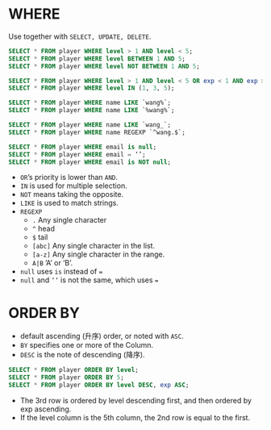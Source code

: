 # WHERE
Use together with `SELECT, UPDATE, DELETE`.
```SQL
SELECT * FROM player WHERE level > 1 AND level < 5;
SELECT * FROM player WHERE level BETWEEN 1 AND 5;
SELECT * FROM player WHERE level NOT BETWEEN 1 AND 5;

SELECT * FROM player WHERE level > 1 AND level < 5 OR exp < 1 AND exp > 5;
SELECT * FROM player WHERE level IN (1, 3, 5);

SELECT * FROM player WHERE name LIKE `wang%`;
SELECT * FROM player WHERE name LIKE `%wang%`;

SELECT * FROM player WHERE name LIKE `wang_`;
SELECT * FROM player WHERE name REGEXP `^wang.$`;

SELECT * FROM player WHERE email is null;
SELECT * FROM player WHERE email = ‘’;
SELECT * FROM player WHERE email is NOT null;
```
- `OR`’s priority is lower than `AND`.
- `IN` is used for multiple selection.
- `NOT` means taking the opposite.
- `LIKE` is used to match strings.
- `REGEXP`
	- `.` Any single character
	- `^` head
	- `$` tail
	- `[abc]` Any single character in the list.
	- `[a-z]` Any single character in the range.
	- `A|B` ’A’ or ’B’.
- `null` uses `is` instead of `=`
- `null` and `’’` is not the same, which uses `=`
# ORDER BY
- default ascending (升序) order, or noted with `ASC`.
- `BY` specifies one or more of the Column.
- `DESC` is the note of descending (降序).
```SQL
SELECT * FROM player ORDER BY level;
SELECT * FROM player ORDER BY 5;
SELECT * FROM player ORDER BY level DESC, exp ASC;
```
- The 3rd row is ordered by level descending first, and then ordered by exp ascending.
- If the level column is the 5th column, the 2nd row is equal to the first.

